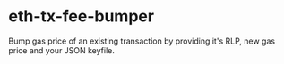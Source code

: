 # eth-tx-fee-bumper
Bump gas price of an existing transaction by providing it's RLP, new gas price and your JSON keyfile.
